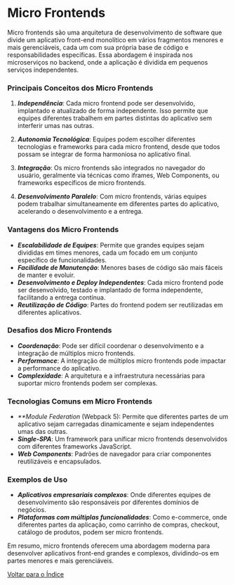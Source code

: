 # Micro Frontends

Micro frontends são uma arquitetura de desenvolvimento de software que divide um aplicativo front-end monolítico em vários fragmentos menores e mais gerenciáveis, cada um com sua própria base de código e responsabilidades específicas. Essa abordagem é inspirada nos microserviços no backend, onde a aplicação é dividida em pequenos serviços independentes.

### Principais Conceitos dos Micro Frontends

1. _**Independência**_: Cada micro frontend pode ser desenvolvido, implantado e atualizado de forma independente. Isso permite que equipes diferentes trabalhem em partes distintas do aplicativo sem interferir umas nas outras.

2. _**Autonomia Tecnológica**_: Equipes podem escolher diferentes tecnologias e frameworks para cada micro frontend, desde que todos possam se integrar de forma harmoniosa no aplicativo final.

3. _**Integração**_: Os micro frontends são integrados no navegador do usuário, geralmente via técnicas como iframes, Web Components, ou frameworks específicos de micro frontends.

4. _**Desenvolvimento Paralelo**_: Com micro frontends, várias equipes podem trabalhar simultaneamente em diferentes partes do aplicativo, acelerando o desenvolvimento e a entrega.

### Vantagens dos Micro Frontends

- _**Escalabilidade de Equipes**_: Permite que grandes equipes sejam divididas em times menores, cada um focado em um conjunto específico de funcionalidades.
- _**Facilidade de Manutenção**_: Menores bases de código são mais fáceis de manter e evoluir.
- _**Desenvolvimento e Deploy Independentes**_: Cada micro frontend pode ser desenvolvido, testado e implantado de forma independente, facilitando a entrega contínua.
- _**Reutilização de Código**_: Partes do frontend podem ser reutilizadas em diferentes aplicativos.

### Desafios dos Micro Frontends

- _**Coordenação**_: Pode ser difícil coordenar o desenvolvimento e a integração de múltiplos micro frontends.
- _**Performance**_: A integração de múltiplos micro frontends pode impactar a performance do aplicativo.
- _**Complexidade**_: A arquitetura e a infraestrutura necessárias para suportar micro frontends podem ser complexas.

### Tecnologias Comuns em Micro Frontends

- _**Module Federation_ (Webpack 5): Permite que diferentes partes de um aplicativo sejam carregadas dinamicamente e sejam independentes umas das outras.
- _**Single-SPA**_: Um framework para unificar micro frontends desenvolvidos com diferentes frameworks JavaScript.
- _**Web Components**_: Padrões de navegador para criar componentes reutilizáveis e encapsulados.

### Exemplos de Uso

- _**Aplicativos empresariais complexos**_: Onde diferentes equipes de desenvolvimento são responsáveis por diferentes domínios de negócios.
- _**Plataformas com múltiplas funcionalidades**_: Como e-commerce, onde diferentes partes da aplicação, como carrinho de compras, checkout, catálogo de produtos, podem ser micro frontends.

Em resumo, micro frontends oferecem uma abordagem moderna para desenvolver aplicativos front-end grandes e complexos, dividindo-os em partes menores e mais gerenciáveis.

[Voltar para o Índice](/README.md)
